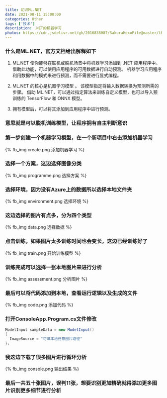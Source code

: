```yaml
---
title: 初识ML.NET
date: 2021-08-11 15:00:00
categories: Other
tags: ['技术']
description: .NET的机器学习
photos: https://cdn.jsdelivr.net/gh/2016838087/SakuraHexoFile@master/themes/images/bg.jpg 
---
```

### 什么是ML.NET，官方文档给出解释如下
<!-- more -->
1. ML.NET 使你能够在联机或脱机场景中将机器学习添加到 .NET 应用程序中。 借助此功能，可以使用应用程序的可用数据进行自动预测。 机器学习应用程序利用数据中的模式来进行预测，而不需要进行显式编程。

2. ML.NET 的核心是机器学习模型 。 该模型指定将输入数据转换为预测所需的步骤。 借助 ML.NET，可以通过指定算法来训练自定义模型，也可以导入预训练的 TensorFlow 和 ONNX 模型。

3. 拥有模型后，可以将其添加到应用程序中进行预测。

### 意思就是可以脱机训练模型，让程序拥有自主判断意识
### 第一步创建一个机器学习模型，在一个新项目中右击添加机器学习
{% fb_img create.png 添加机器学习 %}

### 选择一个方案，这边选择图像分类
{% fb_img programme.png 选择方案 %}

### 选择环境，因为没有Azure上的数据所以选择本地文件夹
{% fb_img environment.png 选择环境 %}

### 这边选择的图片有点多，分为四个类型
{% fb_img data.png 选择数据 %}

### 点击训练，如果图片太多训练时间也会变长，这边已经训练好了
{% fb_img train.png 开始训练模型 %}

### 训练完成可以选择一张本地图片来进行分析
{% fb_img assessment.png 分析图片 %}

### 最后可以将代码添加到本地，查看运行逻辑以及生成的文件
{% fb_img code.png 添加代码 %}

### 打开ConsoleApp.Program.cs文件修改
```csharp
ModelInput sampleData = new ModelInput()
{
  ImageSource = "可填本地任意图片路径"
};
```
### 我这边下载了很多图片进行循环分析
{% fb_img console.png 输出结果 %}
### 最后一共五十张图片，误判11张，想要识别更加精确就得添加更多图片识别更多细节进行分析